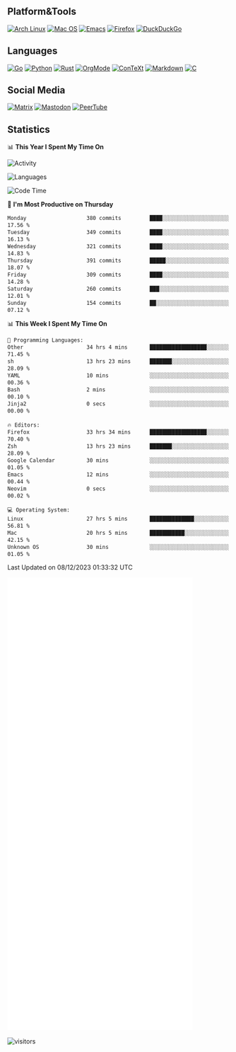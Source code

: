 ## Platform&Tools

[![Arch Linux](https://img.shields.io/badge/ArchLinux-1793D1?logo=arch-linux&logoColor=fff&style=flat-square)](https://archlinux.org/)
[![Mac OS](https://img.shields.io/badge/MacOS-000000?style=flat-square&logo=macos&logoColor=F0F0F0)](https://www.apple.com/macos/)
[![Emacs](https://img.shields.io/badge/Emacs-%237F5AB6.svg?&style=flat-square&logo=gnu-emacs&logoColor=white)](https://www.gnu.org/software/emacs/)
[![Firefox](https://img.shields.io/badge/Firefox-FF7139?style=flat-square&logo=Firefox-Browser&logoColor=white)](https://firefox.com/)
[![DuckDuckGo](https://img.shields.io/badge/DuckDuckGo-DE5833?style=flat-square&logo=DuckDuckGo&logoColor=white)](https://duckduckgo.com/)

## Languages

[![Go](https://img.shields.io/badge/Golang-%2300ADD8.svg?style=flat-square&logo=go&logoColor=white)](https://golang.org/)
[![Python](https://img.shields.io/badge/Python-3670A0?style=flat-square&logo=python&logoColor=ffdd54)](https://www.python.org/)
[![Rust](https://img.shields.io/badge/Rust-%23000000.svg?style=flat-square&logo=rust&logoColor=white)](https://www.rust-lang.org/)
[![OrgMode](https://img.shields.io/badge/OrgMode-%23000000.svg?style=flat-square&logo=org&logoColor=white)](https://orgmode.org/)
[![ConTeXt](https://img.shields.io/badge/ConTeXt-%23008080.svg?style=flat-square&logo=latex&logoColor=white)](https://contextgarden.net/)
[![Markdown](https://img.shields.io/badge/MarkDown-%23000000.svg?style=flat-square&logo=markdown&logoColor=white)](https://daringfireball.net/projects/markdown/)
[![C](https://img.shields.io/badge/C-%2300599C.svg?style=flat-square&logo=c&logoColor=white)](https://www.iso.org/standard/74528.html)

## Social Media
<!--[![Telegram](https://img.shields.io/badge/SteamedFish-2CA5E0?style=social&logo=telegram&logoColor=white)](https://t.me/SteamedFish)-->

[![Matrix](https://img.shields.io/badge/SteamedFish-2CA5E0?style=social&logo=matrix&logoColor=black)](https://matrix.to/#/@i:steamedfish.org)
[![Mastodon](https://img.shields.io/mastodon/follow/109596467238113271?domain=https%3A%2F%2Fmastodon.steamedfish.org%2F&style=social)](https://steamedfish.org/@SteamedFish)
[![PeerTube](https://img.shields.io/badge/PeerTube-23000000.svg?logo=peertube&style=social)](https://peertube.steamedfish.org/)

## Statistics


📊 **This Year I Spent My Time On** 

![Activity](https://wakatime.com/share/@SteamedFish/7529f30a-f1b7-40a4-8d09-e6d855cb7a13.png)

![Languages](https://wakatime.com/share/@SteamedFish/1c5e5366-0e9e-40d8-ac85-d630f61b69c6.svg)

<!--START_SECTION:waka-->
![Code Time](http://img.shields.io/badge/Code%20Time-3%2C242%20hrs%206%20mins-blue)

📅 **I'm Most Productive on Thursday** 

```text
Monday                   380 commits         ████░░░░░░░░░░░░░░░░░░░░░   17.56 % 
Tuesday                  349 commits         ████░░░░░░░░░░░░░░░░░░░░░   16.13 % 
Wednesday                321 commits         ████░░░░░░░░░░░░░░░░░░░░░   14.83 % 
Thursday                 391 commits         █████░░░░░░░░░░░░░░░░░░░░   18.07 % 
Friday                   309 commits         ████░░░░░░░░░░░░░░░░░░░░░   14.28 % 
Saturday                 260 commits         ███░░░░░░░░░░░░░░░░░░░░░░   12.01 % 
Sunday                   154 commits         ██░░░░░░░░░░░░░░░░░░░░░░░   07.12 % 
```


📊 **This Week I Spent My Time On** 

```text
💬 Programming Languages: 
Other                    34 hrs 4 mins       ██████████████████░░░░░░░   71.45 % 
sh                       13 hrs 23 mins      ███████░░░░░░░░░░░░░░░░░░   28.09 % 
YAML                     10 mins             ░░░░░░░░░░░░░░░░░░░░░░░░░   00.36 % 
Bash                     2 mins              ░░░░░░░░░░░░░░░░░░░░░░░░░   00.10 % 
Jinja2                   0 secs              ░░░░░░░░░░░░░░░░░░░░░░░░░   00.00 % 

🔥 Editors: 
Firefox                  33 hrs 34 mins      ██████████████████░░░░░░░   70.40 % 
Zsh                      13 hrs 23 mins      ███████░░░░░░░░░░░░░░░░░░   28.09 % 
Google Calendar          30 mins             ░░░░░░░░░░░░░░░░░░░░░░░░░   01.05 % 
Emacs                    12 mins             ░░░░░░░░░░░░░░░░░░░░░░░░░   00.44 % 
Neovim                   0 secs              ░░░░░░░░░░░░░░░░░░░░░░░░░   00.02 % 

💻 Operating System: 
Linux                    27 hrs 5 mins       ██████████████░░░░░░░░░░░   56.81 % 
Mac                      20 hrs 5 mins       ███████████░░░░░░░░░░░░░░   42.15 % 
Unknown OS               30 mins             ░░░░░░░░░░░░░░░░░░░░░░░░░   01.05 % 
```


 Last Updated on 08/12/2023 01:33:32 UTC
<!--END_SECTION:waka-->


![Metrics](https://github.com/SteamedFish/SteamedFish/blob/master/github-metrics.svg)


![visitors](https://visitor-badge.laobi.icu/badge?page_id=SteamedFish.SteamedFish)

